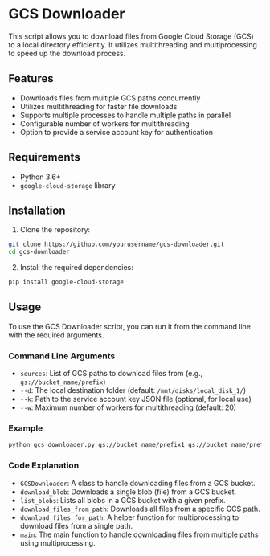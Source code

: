 
# GCS Downloader

This script allows you to download files from Google Cloud Storage (GCS) to a local directory efficiently. It utilizes multithreading and multiprocessing to speed up the download process.

## Features

- Downloads files from multiple GCS paths concurrently
- Utilizes multithreading for faster file downloads
- Supports multiple processes to handle multiple paths in parallel
- Configurable number of workers for multithreading
- Option to provide a service account key for authentication

## Requirements

- Python 3.6+
- `google-cloud-storage` library

## Installation

1. Clone the repository:

```bash
git clone https://github.com/yourusername/gcs-downloader.git
cd gcs-downloader
```

2. Install the required dependencies:

```bash
pip install google-cloud-storage
```

## Usage

To use the GCS Downloader script, you can run it from the command line with the required arguments.

### Command Line Arguments

- `sources`: List of GCS paths to download files from (e.g., `gs://bucket_name/prefix`)
- `--d`: The local destination folder (default: `/mnt/disks/local_disk_1/`)
- `--k`: Path to the service account key JSON file (optional, for local use)
- `--w`: Maximum number of workers for multithreading (default: 20)

### Example

```bash
python gcs_downloader.py gs://bucket_name/prefix1 gs://bucket_name/prefix2 --d /local/destination/folder --k /path/to/service_account_key.json --w 20
```

### Code Explanation

- `GCSDownloader`: A class to handle downloading files from a GCS bucket.
- `download_blob`: Downloads a single blob (file) from a GCS bucket.
- `list_blobs`: Lists all blobs in a GCS bucket with a given prefix.
- `download_files_from_path`: Downloads all files from a specific GCS path.
- `download_files_for_path`: A helper function for multiprocessing to download files from a single path.
- `main`: The main function to handle downloading files from multiple paths using multiprocessing.


